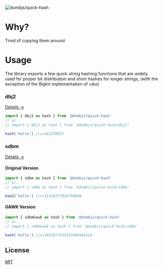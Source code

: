 ![dumbjs/quick-hash](https://socialify.git.ci/dumbjs/quick-hash/image?description=1&name=1&owner=1&pattern=Solid&theme=Dark)

# Why?

Tired of copying them around

# Usage

The library exports a few quick string hashing functions that are widely used
for proper bit distribution and short hashes for longer strings, (with the
exception of the BigInt implementation of `sdbm`)

### dbj2

[Details &rarr;](http://www.cse.yorku.ca/~oz/hash.html#djb2)

```js
import { dbj2 as hash } from '@dumbjs/quick-hash'
// or
// import { dbj2 as hash } from '@dumbjs/quick-hash/dbj2'

hash('hello') //=>261238937
```

### sdbm

[Details &rarr;](http://www.cse.yorku.ca/~oz/hash.html#sdbm)

#### Original Version

```js
import { sdbm as hash } from '@dumbjs/quick-hash'
// or
// import { sdbm as hash } from '@dumbjs/quick-hash/sdbm'

hash('hello') //=>31334377934759990
```

#### GAWK Version

```js
import { sdbmGawk as hash } from '@dumbjs/quick-hash'
// or
// import { sdbmGawk as hash } from '@dumbjs/quick-hash/sdbm'

hash('hello') //=>1925877435333486942514
```

## License

[MIT](/LICENSE)
